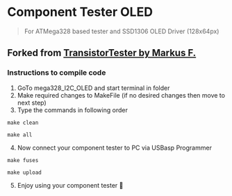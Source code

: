 # Component Tester OLED 
> For ATMega328 based tester and SSD1306 OLED Driver (128x64px)

Forked from [TransistorTester by Markus F.](https://github.com/svn2github/transistortester)
---

### Instructions to compile code
1. GoTo mega328_I2C_OLED and start terminal in folder
2. Make required changes to MakeFile (if no desired changes then move to next step)
3. Type the commands in following order
```
make clean
```
```
make all
```
4. Now connect your component tester to PC via USBasp Programmer
```
make fuses
```

```
make upload
```
5. Enjoy using your component tester 🥳
